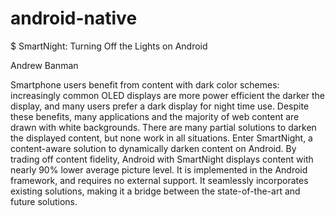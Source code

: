 # android-native

$ SmartNight: Turning Off the Lights on Android

Andrew Banman

Smartphone users benefit from content with dark color schemes: increasingly common OLED displays are more power efficient the darker the display, and many users prefer a dark display for night time use. Despite these benefits, many applications and the majority of web content are drawn with white backgrounds. There are many partial solutions to darken the displayed content, but none work in all situations. Enter SmartNight, a content-aware solution to dynamically darken content on Android. By trading off content fidelity, Android with SmartNight displays content with nearly 90% lower average picture level. It is implemented in the Android framework, and requires no external support. It seamlessly incorporates existing solutions, making it a bridge between the state-of-the-art and future solutions.
